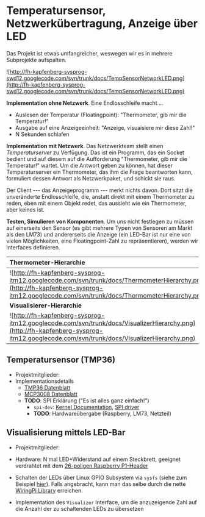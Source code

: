 # Temperatursensor, Netzwerkübertragung, Anzeige über LED #

Das Projekt ist etwas umfangreicher, weswegen wir es in mehrere
Subprojekte aufspalten.

![http://fh-kapfenberg-sysprog-swd12.googlecode.com/svn/trunk/docs/TempSensorNetworkLED.png](http://fh-kapfenberg-sysprog-swd12.googlecode.com/svn/trunk/docs/TempSensorNetworkLED.png)

**Implementation ohne Netzwerk**. Eine Endlosschleife macht ...
  * Auslesen der Temperatur (Floatingpoint): "Thermometer, gib mir die Temperatur!"
  * Ausgabe auf eine Anzeigeeinheit: "Anzeige, visuaisiere mir diese Zahl!"
  * N Sekunden schlafen

**Implementation mit Netzwerk**. Das Netzwerkteam stellt einen
_Temperaturserver_ zu Verfügung. Das ist ein Programm, das ein Socket
bedient und auf diesem auf die Aufforderung "Thermometer, gib mir die
Temperatur!" wartet. Um die Antwort geben zu können, hat dieser
Temperaturserver ein Thermometer, das ihm die Frage beantworten kann,
formuliert dessen Antwort als Netzwerkpaket, und schickt sie raus.

Der Client --- das Anzeigeprogramm --- merkt nichts davon. Dort sitzt
die unveränderte Endlosschleife, die, anstatt direkt mit einem
Thermometer zu reden, eben mit einem Objekt redet, das aussieht wie
ein Thermometer, aber keines ist.

**Testen, Simulieren von Komponenten**. Um uns nicht festlegen zu müssen
auf einerseits den Sensor (es gibt mehrere Typen von Sensoren am Markt
als den LM73) und andererseits die Anzeige (ein LED-Bar ist nur eine
von vielen Möglichkeiten, eine Floatingpoint-Zahl zu repräsentieren),
werden wir interfaces definieren.

| **Thermometer-Hierarchie** |
|:---------------------------|
| ![http://fh-kapfenberg-sysprog-itm12.googlecode.com/svn/trunk/docs/ThermometerHierarchy.png](http://fh-kapfenberg-sysprog-itm12.googlecode.com/svn/trunk/docs/ThermometerHierarchy.png) |
| **Visualisierer-Hierarchie** |
| ![http://fh-kapfenberg-sysprog-itm12.googlecode.com/svn/trunk/docs/VisualizerHierarchy.png](http://fh-kapfenberg-sysprog-itm12.googlecode.com/svn/trunk/docs/VisualizerHierarchy.png) |

## Temperatursensor (TMP36) ##

  * Projektmitglieder:
  * Implementationsdetails
    * [TMP36 Datenblatt](http://fh-kapfenberg-sysprog-swd12.googlecode.com/svn/trunk/docs/TemperatursensorTMP36.pdf)
    * [MCP3008 Datenblatt](http://fh-kapfenberg-sysprog-swd12.googlecode.com/svn/trunk/docs/ADConverterMCP3008.pdf)
    * **TODO**: SPI Erklärung ("Es ist alles ganz einfach!")
      * `spi-dev`: [Kernel Documentation](https://www.kernel.org/doc/Documentation/spi/spi-summary), [SPI driver](https://www.kernel.org/doc/Documentation/spi/spidev)
      * **TODO**: Hardwareübergabe (Raspberry, LM73, Netzteil)

## Visualisierung mittels LED-Bar ##

  * Projektmitglieder:

  * Hardware: N mal LED+Widerstand auf einem Steckbrett, geeignet verdrahtet mit dem [26-poligen Raspberry P1-Header](http://fh-kapfenberg-sysprog-itm12.googlecode.com/svn/trunk/docs/raspi-v2-p1-pinout.png)
  * Schalten der LEDs über Linux GPIO Subsystem via `sysfs` (siehe zum Beispiel [hier](http://hertaville.com/2012/11/18/introduction-to-accessing-the-raspberry-pis-gpio-in-c/)). Falls angebracht, kann man das selbe durch die nette [WiringPi Library](http://wiringpi.com/) erreichen.
  * Implementation des `Visualizer` Interface, um die anzuzeigende Zahl auf die Anzahl der zu schaltenden LEDs zu übersetzen